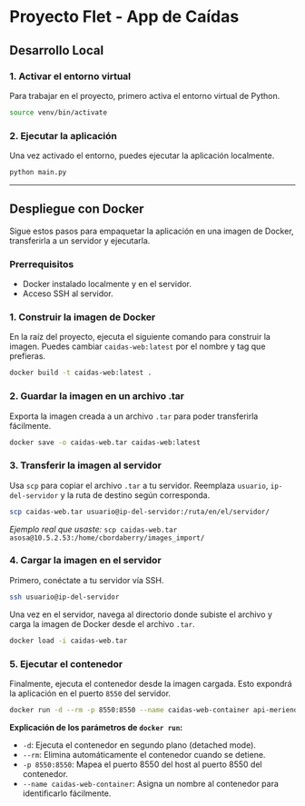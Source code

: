 # Proyecto Flet - App de Caídas

## Desarrollo Local

### 1. Activar el entorno virtual

Para trabajar en el proyecto, primero activa el entorno virtual de Python.

```bash
source venv/bin/activate
```

### 2. Ejecutar la aplicación

Una vez activado el entorno, puedes ejecutar la aplicación localmente.

```bash
python main.py
```

---

## Despliegue con Docker

Sigue estos pasos para empaquetar la aplicación en una imagen de Docker, transferirla a un servidor y ejecutarla.

### Prerrequisitos

*   Docker instalado localmente y en el servidor.
*   Acceso SSH al servidor.

### 1. Construir la imagen de Docker

En la raíz del proyecto, ejecuta el siguiente comando para construir la imagen. Puedes cambiar `caidas-web:latest` por el nombre y tag que prefieras.

```bash
docker build -t caidas-web:latest .
```

### 2. Guardar la imagen en un archivo .tar

Exporta la imagen creada a un archivo `.tar` para poder transferirla fácilmente.

```bash
docker save -o caidas-web.tar caidas-web:latest
```

### 3. Transferir la imagen al servidor

Usa `scp` para copiar el archivo `.tar` a tu servidor. Reemplaza `usuario`, `ip-del-servidor` y la ruta de destino según corresponda.

```bash
scp caidas-web.tar usuario@ip-del-servidor:/ruta/en/el/servidor/
```
*Ejemplo real que usaste:*
`scp caidas-web.tar asosa@10.5.2.53:/home/cbordaberry/images_import/`


### 4. Cargar la imagen en el servidor

Primero, conéctate a tu servidor vía SSH.

```bash
ssh usuario@ip-del-servidor
```

Una vez en el servidor, navega al directorio donde subiste el archivo y carga la imagen de Docker desde el archivo `.tar`.

```bash
docker load -i caidas-web.tar
```

### 5. Ejecutar el contenedor

Finalmente, ejecuta el contenedor desde la imagen cargada. Esto expondrá la aplicación en el puerto `8550` del servidor.

```bash
docker run -d --rm -p 8550:8550 --name caidas-web-container api-merienda:latest
```

**Explicación de los parámetros de `docker run`:**
-   `-d`: Ejecuta el contenedor en segundo plano (detached mode).
-   `--rm`: Elimina automáticamente el contenedor cuando se detiene.
-   `-p 8550:8550`: Mapea el puerto 8550 del host al puerto 8550 del contenedor.
-   `--name caidas-web-container`: Asigna un nombre al contenedor para identificarlo fácilmente.
